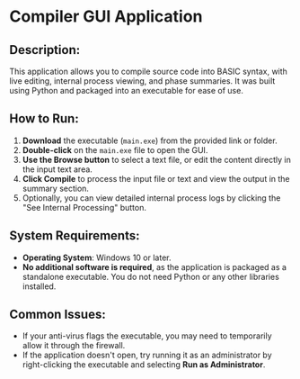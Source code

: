 # Compiler GUI Application

## Description:
This application allows you to compile source code into BASIC syntax, with live editing, internal process viewing, and phase summaries. It was built using Python and packaged into an executable for ease of use.

## How to Run:
1. **Download** the executable (`main.exe`) from the provided link or folder.
2. **Double-click** on the `main.exe` file to open the GUI.
3. **Use the Browse button** to select a text file, or edit the content directly in the input text area.
4. **Click Compile** to process the input file or text and view the output in the summary section.
5. Optionally, you can view detailed internal process logs by clicking the "See Internal Processing" button.

## System Requirements:
- **Operating System**: Windows 10 or later.
- **No additional software is required**, as the application is packaged as a standalone executable. You do not need Python or any other libraries installed.

## Common Issues:
- If your anti-virus flags the executable, you may need to temporarily allow it through the firewall.
- If the application doesn't open, try running it as an administrator by right-clicking the executable and selecting **Run as Administrator**.

